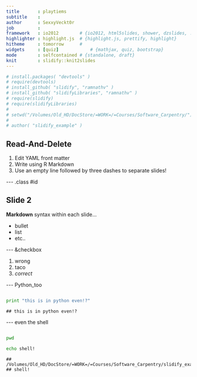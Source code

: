 ```yaml
---
title       : playtiems
subtitle    : 
author      : SexxyVeckt0r
job         : 
framework   : io2012        # {io2012, html5slides, shower, dzslides, ...}
highlighter : highlight.js  # {highlight.js, prettify, highlight}
hitheme     : tomorrow      # 
widgets     : [quiz]            # {mathjax, quiz, bootstrap}
mode        : selfcontained # {standalone, draft}
knit        : slidify::knit2slides
---
```



```r
# install.packages( "devtools" )
# require(devtools)
# install_github( "slidify", "ramnathv" )
# install_github( "slidifyLibraries", "ramnathv" )
# require(slidify)
# require(slidifyLibraries)
# 
# setwd("/Volumes/Old_HD/DocStore/=WORK=/=Courses/Software_Carpentry/")
# 
# author( "slidify_example" )
```


## Read-And-Delete

1. Edit YAML front matter
2. Write using R Markdown
3. Use an empty line followed by three dashes to separate slides!

--- .class #id 

## Slide 2

**Markdown** syntax within each slide...

  + bullet
  + list
  + etc..

--- &checkbox

1. wrong
2. taco
3. _correct_


--- Python_too


```python

print "this is in python even!?"

```

```
## this is in python even!?
```

--- even the shell


```bash

pwd

echo shell!

```

```
## /Volumes/Old_HD/DocStore/=WORK=/=Courses/Software_Carpentry/slidify_example
## shell!
```

